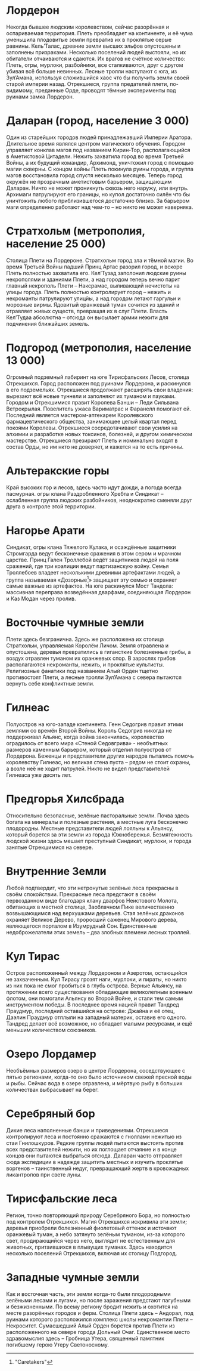 # Лордерон
Некогда бывшее людским королевством, сейчас разорённая и оспариваемая территория. Плеть преобладает на континенте, и её чума уменьшила плодовитые земли превратив их в проклятые серые равнины. Кель’Талас, древние земли высших эльфов опустошены и заполнены призраками. Несколько поселений людей выстояли, но их обитатели отчаиваются и сдаются. Их врагов не счётное количество: Плеть, огры, мурлоки, разбойники, все сталкиваются, друг с другом убивая всё больше невинных. Лесные тролли наступают с юга, из Зул’Амана, используя сложившийся хаос что бы получить земли своей старой империи назад. Отрекшиеся, группа предателей плети, по-видимому, преданные Орде, проводят тёмные эксперименты под руинами замка Лордерон.
# Даларан (город, население 3 000)
Один из старейших городов людей принадлежавший Империи Аратора. Длительное время являлся центром магического обучения. Городом управляет конклав магов под названием Кирин-Тор, располагающийся в Аметистовой Цитадели. Нежить захватила город во время Третьей Войны, а их будущий командир, Архимонд, уничтожил город с помощью магии скверны.
 С концом войны Плеть покинула руины города, и группа магов восстановила город спустя несколько месяцев. Теперь город окружён не прозрачным аметистовым барьером, защищающим Даларан. Ничто не может проникнуть сквозь него наружу, или внутрь. Архимаги патрулируют его границы, но купол достаточно силён что бы уничтожить любого приблизившегося достаточно близко.
За барьером маги определенно работают над чем-то – но никто не может наверняка. 
# Стратхольм (метрополия, население 25 000)
Столица Плети на Лордероне. Стратхольм город зла и тёмной магии.  Во время Третьей Войны падший Принц Артас разорил город, и вскоре Плеть полностью захватила его. Кел’Тузад заполонил людские руины некрополями и зданиями Плети, а над городом теперь вечно парит главный некрополь Плети – Наксрамас, выливающий нечистоты на улицы города. Плеть полностью контролирует город – нежить и некроманты патрулируют улицйы, а над городом летают гаргульи и морозные вирмы. Ядовитый оранжевый туман сочится из зданий и отравляет живых существ, превращая их в слуг Плети. Власть Кел’Тудаа абсолютна – отсюда он высылает армии нежити для подчинения ближайших земель. 
# Подгород (метрополия, население 13 000)
Огромный подземный лабиринт на юге Тирисфальских Лесов, столица Отрекшихся. Город расположен под руинами Лордерона, и раскинулся в его подземельях. Отрекшиеся продолжают расширять свои владения: вырезают всё новые туннели и заполняют их туманом и пауками. Городом и Отрекшимися правит Королева Банши – Леди Сильвана Ветрокрылая. Повелитель ужаса Вариматрас и Фаранелл помогают ей. Последний является мастером-аптекарем Королевского фармацевтического общества, занимающее целый квартал перед покоями Королевы. Отрекшиеся сосредотачивают свои усилия на алхимии и разработке новых токсинов, болезней, и другом химическом мастерстве. Отрекшиеся презирают Плеть и номинально входят в состав Орды, но им нкто не доверяет, и кажется на то есть причины. 

# Альтеракские горы
Край высоких гор и лесов, здесь часто идут дожди, а погода всегда пасмурная. огры клана Раздробленного Хребта и Синдикат – ослабленная группа людских разбойников, неоднократно сменяли друг друга в контроле этой территории.
# Нагорье Арати
Синдикат, огры клана Тяжелого Кулака, и осаждённые защитники Стромгарда ведут бесконечные сражения в этом сером и мрачном царстве. Принц Гален Троллебой ведёт защитников людей на поля сражений, где три коалиции ведут партизанскую войну. Семья Троллебоев владеет несколькими древними артефактами людей, а группа называемая «Дозорные[^caretabkers]» защищает эту семью и охраняет самые важные из артефактов. На юге раскинулся Мост Тандола: массивная переправа возведённая дварфами, соединяющая Лордерон и Каз Модан через пролив.

# Восточные чумные земли
Плети здесь безгранична. Здесь же расположена их столица Стратхольм, управляемая Королём Личом. Земля отравлена и опустошена, деревья превратились в гигансткие болезненные грибы, а воздух отравлен туманом их оранжевых спор. В зарослях грибов располагаются некроманты, нежить, и проклятые культисты. Религиозные фанатики под названием Алый Орден тщетно противостоят Плети, а лесные тролли Зул’Амана с севера пытаются вернуть себе конфликтные земли. 
# Гилнеас
Полуостров на юго-западе континента. Генн Седогрив правит этими землями со времён Второй Войны. Король Седогрив никогда не поддерживал Альянс, когда война закончилась, королевство оградилось от всего мира «Стеной Седовгрива» - необъятных размеров каменным барьером, который отделил полуостров от Лордерона. Беженцы и представители других народов пытались помочь королевству Гилнеас, но великая стена пуста – рядом не стоит охраны, а возле неё не ходит патрулей. Никто не видел представителей Гилнеаса уже десять лет.
# Предгорья Хилсбрада
Относительно безопасные, зелёные пасторальные земли. Почва здесь богата на минералы и полезные растения, а местные луга бесконечно плодородны. Местные представители людей лояльны к Альянсу, который борется за эти земли из города Южнобережья. Безмятежность людской жизни здесь мешает преступный Синдикат, мурлоки, и города занятые Отрекшимися на севере. 
# Внутренние Земли
Любой подтвердит, что эти нетронутые зелёные леса прекрасны в своём спокойствии. Прекрасные леса предстают в своём первозданном виде благодаря клану дварфов Неистового Молота, обитающих в местной столице, Заоблачном Пике величественно возвышающимся над верхушками деревьев. Стая зелёных драконов охраняет Великое Дерево, проросший саженец Мирового дерева, являющегося порталом в Изумрудный Сон. Единственные недоброжелатели этих земель – два злобных племени лесных троллей. 
# Кул Тирас
Остров расположенный между Лордероном и Азеротом, остающийся не захваченным. Кул Тирасу грозят наги, мурлоки, и пираты, но никто из них пока не смог пробиться в глубь острова. Верные Альянсу, на протяжении всего существования обладающие великолепным военным флотом, они помогали Альянсу во Второй Войне, и стали тем самым инструментом победы. В последнее время нацией правит Тандред Праудмур, последний оставшийся на острове: Джайна и её отец, Даэлин Праудмур отплыли на западный материк, оставив его одного. Тандред делает всё возможное, но обладает малыми ресурсами, и ещё меньшим количеством союзников. 
# Озеро Лордамер
Необъёмных размеров озеро в центре Лордерона, соседствующее с пятью регионами, когда-то оно было источником свежей пресной воды и рыбы. Сейчас вода в озере отравлена, и мёртвую рыбу в больших количествах выбрасывает на берег.
# Серебряный бор
Дикие леса наполненные банши и приведениями. Отрекшиеся контролируют леса и постоянно сражаются с гноллами нежитью из стаи Гнилошкуров. Редкие группы людей пытаются выстоять против всех представителей нежити, но их поглощает отчаяние и в конце концов они пытаются выбраться отсюда. Даларан часто отправляет сюда экспедиции в надежде защитить местных и изучить проклятье воргенов – таинственный недуг, превращающий жертв в кровожадных ликантропов при свете луны. 
# Тирисфальские леса
Регион, точно повторяющий природу Серебряного Бора, но полностью под контролем Отрекшихся. Магия Отрекшихся искривила эти земли; деревья приобрели болезненный фиолетовый оттенок и источают оранжевый туман, а небо затянуто зелёным туманом, из-за которого свет, продирающийся через него, выглядит не естественным для животных, притаившихся в плывущих туманах. Здесь находится несколько поселений Отрекшихся, включая их столицу Подгород. 
# Западные чумные земли
Как и восточная часть, эти земли когда-то были плодородными зелёными лесами и лугами, но после заражения предстают пагубными и безжизненными. По всему региону бродит нежить и охотится на месте разорённых городов и ферм. Столица Плети здесь – Андорал, под руинами которого расположился комплекс школы некромантии Плети – Некроситет. Сумасшедший Алый Орден борется против Плети из расположенного на севере города Дольный Очаг. Единственное место здравомыслия здесь – Гробница Утера, священный памятник погибшему герою Утеру Светоносному. 


[^caretabkers]: "Caretakers"